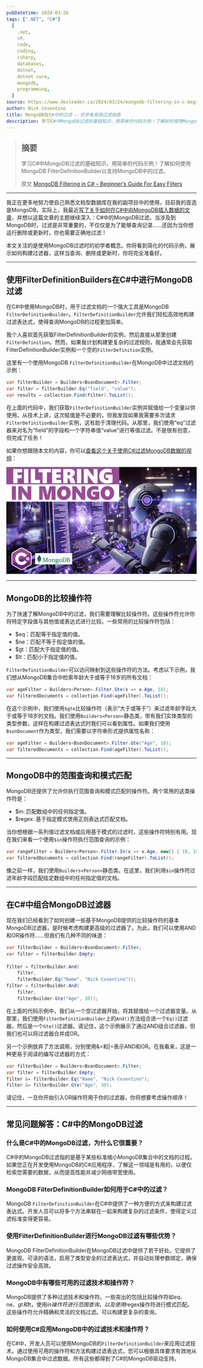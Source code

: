 ```yaml
---
pubDatetime: 2024-03-26
tags: [".NET", "C#"]
  [
    .net,
    c#,
    code,
    coding,
    csharp,
    databases,
    dotnet,
    dotnet core,
    mongodb,
    programming,
  ]
source: https://www.devleader.ca/2024/03/24/mongodb-filtering-in-c-beginners-guide-for-easy-filters/
author: Nick Cosentino
title: MongoDB在C#中的过滤 – 初学者易用过滤指南
description: 学习C#中MongoDB过滤的基础知识，用简单的代码示例！了解如何使用MongoDB FilterDefinitionBuilder以支持MongoDB中的过滤。
---
```


> ## 摘要
>
> 学习C#中MongoDB过滤的基础知识，用简单的代码示例！了解如何使用MongoDB FilterDefinitionBuilder以支持MongoDB中的过滤。
>
> 原文 [MongoDB Filtering in C# – Beginner’s Guide For Easy Filters](https://www.devleader.ca/2024/03/24/mongodb-filtering-in-c-beginners-guide-for-easy-filters/)

---

我正在更多地努力使自己熟悉文档型数据库在我的副项目中的使用，目前我的首选是MongoDB。实际上，我最近[写了关于如何在C#中向MongoDB插入数据的文章](https://www.devleader.ca/2024/03/22/mongodb-in-c-simplified-guide-for-inserting-data/ "MongoDB in C#: Simplified Guide For Inserting Data")，并想以这篇文章的主题继续深入：C#中的MongoDB过滤。当涉及到MongoDB时，过滤是非常重要的，不仅仅是为了能够查询记录……还因为当你想运行删除或更新时，你也需要正确地过滤！

本文关注的是使用MongoDB过滤时的初学者概念。你将看到简化的代码示例，展示如何构建过滤器，这样当查询、删除或更新时，你将完全准备好。

---

## 使用FilterDefinitionBuilders在C#中进行MongoDB过滤

在C#中使用MongoDB时，用于过滤文档的一个强大工具是MongoDB `FilterDefinitionBuilder`。`FilterDefinitionBuilder`允许我们轻松高效地构建过滤表达式，使得查询MongoDB的过程更加简单。

我个人喜欢首先获取FilterDefinitionBuilder的实例，然后直接从那里创建`FilterDefinition`。然而，如果我计划构建更复杂的过滤规则，我通常会先获取FilterDefinitionBuilder实例和一个空的`FilterDefinition`实例。

这里有一个使用MongoDB `FilterDefinitionBuilder`在MongoDB中过滤文档的示例：

```csharp
var filterBuilder = Builders<BsonDocument>.Filter;
var filter = filterBuilder.Eq("field", "value");
var results = collection.Find(filter).ToList();
```

在上面的代码中，我们获取`FilterDefinitionBuilder`实例并赋值给一个变量以供使用。从技术上讲，这次赋值是不必要的，但我发现如果我需要多次请求`FilterDefinitionBuilder`实例，这有助于清理代码。从那里，我们使用“eq”过滤器来对名为“field”的字段和一个字符串值“value”进行等值过滤。不是很有创意，但完成了任务！

如果你想跟随本文的内容，你可以[查看这个关于使用C#过滤MongoDB数据的视频](https://youtu.be/2zXvDW2YFcg "Beginner's Guide to MongoDB Filtering in C#")：

![YouTube 播放器](../../assets/60/maxresdefault.jpg)

---

## MongoDB的比较操作符

为了快速了解MongoDB中的过滤，我们需要理解比较操作符。这些操作符允许你将特定字段值与其他值或表达式进行比较。一些常用的比较操作符包括：

- $eq：匹配等于指定值的值。
- $ne：匹配不等于指定值的值。
- $gt：匹配大于指定值的值。
- $lt：匹配小于指定值的值。

`FilterDefinitionBuilder`可以访问映射到这些操作符的方法。考虑以下示例，我们想从MongoDB集合中检索年龄大于或等于18岁的所有文档：

```csharp
var ageFilter = Builders<Person>.Filter.Gte(x => x.Age, 18);
var filteredDocuments = collection.Find(ageFilter).ToList();
```

在这个示例中，我们使用`$gte`比较操作符（表示“大于或等于”）来过滤年龄字段大于或等于18岁的文档。我们使用`Builders<Person>`静态类，带有我们实体类型的类型参数，这样在构建过滤表达式时我们可以看到属性。如果我们使用`BsonDocument`作为类型，我们需要以字符串形式提供属性名称：

```csharp
var ageFilter = Builders<BsonDocument>.Filter.Gte("Age", 18);
var filteredDocuments = collection.Find(ageFilter).ToList();
```

---

## MongoDB中的范围查询和模式匹配

MongoDB还提供了允许你执行范围查询和模式匹配的操作符。两个常用的这类操作符是：

- $in: 匹配数组中的任何指定值。
- $regex: 基于指定模式使用正则表达式匹配文档。

当你想根据一系列值过滤文档或应用基于模式的过滤时，这些操作符特别有用。现在我们来看一个使用`$in`操作符执行范围查询的示例：

```csharp
var rangeFilter = Builders<Person>.Filter.In(x => x.Age, new[] { 18, 19, 20 });
var filteredDocuments = collection.Find(rangeFilter).ToList();
```

像之前一样，我们使用`Builders<Person>`静态类。在这里，我们利用`$in`操作符过滤年龄字段匹配给定数组中的任何指定值的文档。

---

## 在C#中组合MongoDB过滤器

现在我们已经看到了如何创建一些基于MongoDB提供的比较操作符的基本MongoDB过滤器，是时候考虑构建更高级的过滤器了。为此，我们可以使用AND和OR操作符……但我们有几种不同的味道：

```csharp
var filterBuilder = Builders<BsonDocument>.Filter;
var filter = filterBuilder.Empty;

filter = filterBuilder.And(
    filter,
    filterBuilder.Eq("Name", "Nick Cosentino"));
filter = filterBuilder.And(
    filter,
    filterBuilder.Gte("Age", 30));
```

在上面的代码示例中，我们从一个空过滤器开始，将其赋值给一个过滤器变量。从那里，我们使用`FilterDefinitionBuilder`上的`And()`方法组合进一个`Eq()`过滤器，然后是一个`Gte()`过滤器。请记住，这个示例展示了通过AND组合过滤器，但我们也可以将过滤器合并成OR。

另一个示例放弃了方法调用，分别使用&=和|=表示AND和OR。在我看来，这是一种更易于阅读的编写过滤器的方式：

```csharp
var filterBuilder = Builders<BsonDocument>.Filter;
var filter = filterBuilder.Empty;
filter &= filterBuilder.Eq("Name", "Nick Cosentino");
filter &= filterBuilder.Gte("Age", 30);
```

请记住，一旦你开始引入OR操作符用于你的过滤器，你将想要考虑操作顺序！

---

## 常见问题解答：C#中的MongoDB过滤

### 什么是C#中的MongoDB过滤，为什么它很重要？

C#中的MongoDB过滤指的是基于某些标准缩小MongoDB集合中的文档的过程。如果您正在开发使用MongoDB的C#应用程序，了解这一领域是有用的，以便仅检索您需要的数据，从而提高性能并减少网络带宽使用。

### MongoDB FilterDefinitionBuilder如何用于C#中的过滤？

MongoDB `FilterDefinitionBuilder`在C#中提供了一种方便的方式来构建过滤表达式。开发人员可以将多个方法串联在一起来构建复杂的过滤条件，使得定义过滤标准变得更容易。

### 使用FilterDefinitionBuilder进行MongoDB过滤有哪些优势？

MongoDB FilterDefinitionBuilder在MongoDB过滤中提供了若干好处。它提供了更直观、可读的语法，启用了类型安全的过滤表达式，并自动处理参数绑定，确保过滤操作安全高效。

### MongoDB中有哪些可用的过滤技术和操作符？

MongoDB提供了多种过滤技术和操作符。一些突出的包括比较操作符如$eq、$ne、$gt和$lt，使用$in操作符进行范围查询，以及使用$regex操作符进行模式匹配。这些操作符允许精确和灵活的文档过滤。可以构建更复杂的查询。

### 如何使用C#应用MongoDB中的过滤技术和操作符？

在C#中，开发人员可以使用MongoDB的`FilterDefinitionBuilder`来应用过滤技术。通过使用可用的操作符和方法构建过滤表达式，您可以根据具体要求有效地从MongoDB集合中过滤数据。所有这些都得到了C#的MongoDB驱动支持。
